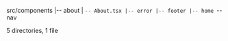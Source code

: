 src/components
|-- about
|   `-- About.tsx
|-- error
|-- footer
|-- home
`-- nav

5 directories, 1 file
